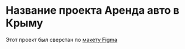 # Название проекта Аренда авто в Крыму
Этот проект был сверстан по [макету Figma](ссылка_Фигмыhttps://www.figma.com/file/EAIQRbfmANXYxMy9HQlBZe/Rcrent-%D0%BC%D0%BE%D0%B1.-(Copy)?type=design&node-id=617-0&mode=design&t=LthDCZpbcJm1qQTP-0)